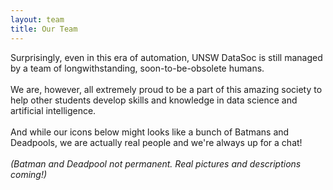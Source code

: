 ```yaml
---
layout: team
title: Our Team
---
```


Surprisingly, even in this era of automation, UNSW DataSoc is still managed by a team of longwithstanding, soon-to-be-obsolete
humans.
<br><br>
We are, however, all extremely proud to be a part of this amazing society to help other students
develop skills and knowledge in data science and artificial intelligence.
<br><br>
And while our icons below might looks like a bunch of Batmans and Deadpools, we are actually real
people and we're always up for a chat!
<br><br>
*(Batman and Deadpool not permanent. Real pictures and descriptions coming!)*